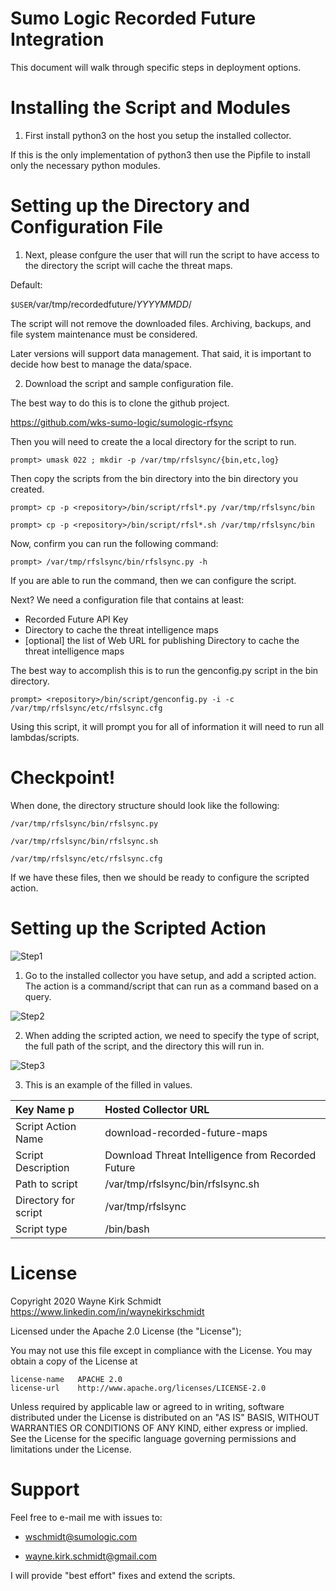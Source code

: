 Sumo Logic Recorded Future Integration
======================================

This document will walk through specific steps in deployment options.

Installing the Script and Modules
=================================

1. First install python3 on the host you setup the installed collector.

If this is the only implementation of python3 then use the Pipfile to install only the necessary python modules.

Setting up the Directory and Configuration File
===============================================

1. Next, please confgure the user that will run the script to have
   access to the directory the script will cache the threat maps.

Default:

`$USER`/var/tmp/recordedfuture/*YYYYMMDD*/

The script will not remove the downloaded files.
Archiving, backups, and file system maintenance must be considered.

Later versions will support data management. 
That said, it is important to decide how best to manage the data/space.

2. Download the script and sample configuration file.

The best way to do this is to clone the github project.

https://github.com/wks-sumo-logic/sumologic-rfsync

Then you will need to create the a local directory for the script to run.

`prompt> umask 022 ; mkdir -p /var/tmp/rfslsync/{bin,etc,log}`

Then copy the scripts from the bin directory into the bin directory you created.

`prompt> cp -p <repository>/bin/script/rfsl*.py /var/tmp/rfslsync/bin`

`prompt> cp -p <repository>/bin/script/rfsl*.sh /var/tmp/rfslsync/bin`

Now, confirm you can run the following command:

`prompt> /var/tmp/rfslsync/bin/rfslsync.py -h`

If you are able to run the command, then we can configure the script.

Next? We need a configuration file that contains at least:

* Recorded Future API Key
* Directory to cache the threat intelligence maps
* [optional] the list of Web URL for publishing Directory to cache the threat intelligence maps

The best way to accomplish this is to run the genconfig.py script in the bin directory.

`prompt> <repository>/bin/script/genconfig.py -i -c /var/tmp/rfslsync/etc/rfslsync.cfg`

Using this script, it will prompt you for all of information it will need to run all lambdas/scripts.

Checkpoint!
===========

When done, the directory structure should look like the following:

`/var/tmp/rfslsync/bin/rfslsync.py`

`/var/tmp/rfslsync/bin/rfslsync.sh`

`/var/tmp/rfslsync/etc/rfslsync.cfg`

If we have these files, then we should be ready to configure the scripted action.

Setting up the Scripted Action
==============================

![Step1](https://github.com/wks-sumo-logic/sumologic-rfsync/blob/master/doc/03_integration/steps/sl.step1.png "Navigate to the Installed Collector")

1) Go to the installed collector you have setup, and add a scripted action.
   The action is a command/script that can run as a command based on a query.

![Step2](https://github.com/wks-sumo-logic/sumologic-rfsync/blob/master/doc/03_integration/steps/sl.step2.png "Click on Add Scripted Action")

2) When adding the scripted action, we need to specify the type of script,
   the full path of the script, and the directory this will run in.

![Step3](https://github.com/wks-sumo-logic/sumologic-rfsync/blob/master/doc/03_integration/steps/sl.step3.png "Fill in Values")

3) This is an example of the filled in values. 

| Key Name p          | Hosted Collector URL                                  |
|:------------------- |:------------------------------------------------------|
| Script Action Name | download-recorded-future-maps |
| Script Description | Download Threat Intelligence from Recorded Future |
| Path to script | /var/tmp/rfslsync/bin/rfslsync.sh |
| Directory for script | /var/tmp/rfslsync |
| Script type | /bin/bash |

License
=======

Copyright 2020 Wayne Kirk Schmidt
https://www.linkedin.com/in/waynekirkschmidt

Licensed under the Apache 2.0 License (the "License");

You may not use this file except in compliance with the License.
You may obtain a copy of the License at

    license-name   APACHE 2.0
    license-url    http://www.apache.org/licenses/LICENSE-2.0

Unless required by applicable law or agreed to in writing, software
distributed under the License is distributed on an "AS IS" BASIS,
WITHOUT WARRANTIES OR CONDITIONS OF ANY KIND, either express or implied.
See the License for the specific language governing permissions and
limitations under the License.

Support
=======

Feel free to e-mail me with issues to: 

*    wschmidt@sumologic.com

*    wayne.kirk.schmidt@gmail.com

I will provide "best effort" fixes and extend the scripts.
